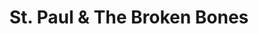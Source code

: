 ---
title: "St. Paul & The Broken Bones"
summary: "An American soul band from Birmingham, Alabama formed in 2011 by and as a duo, later expanding into a larger group."
slug: "st-paul-the-broken-bones"
image: "st-paul-the-broken-bones.jpg"
apple_music_artist_url: "https://music.apple.com/gb/artist/st-paul-the-broken-bones/795004362"
wikipedia_url: "none"
---